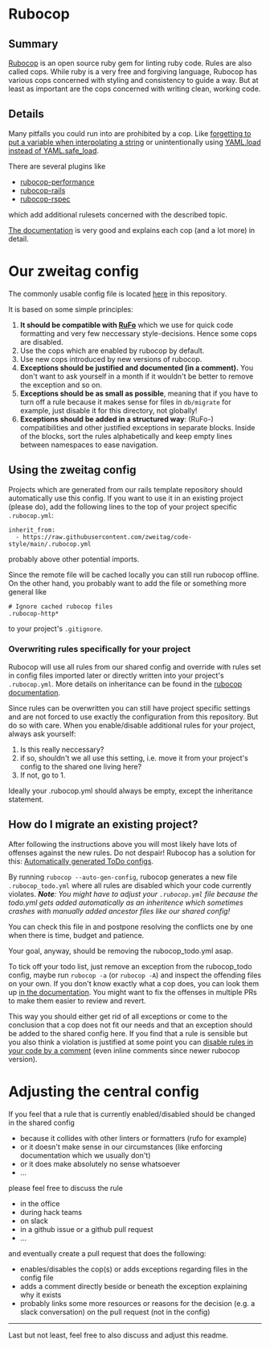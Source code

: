 # Rubocop

## Summary

[Rubocop](https://github.com/rubocop-hq/rubocop) is an open source ruby gem for linting ruby code. Rules are also called cops. While ruby is a very free and forgiving language, Rubocop has various cops concerned with styling and consistency to guide a way. But at least as important are the cops concerned with writing clean, working code.

## Details
Many pitfalls you could run into are prohibited by a cop. Like [forgetting to put a variable when interpolating a string](https://docs.rubocop.org/rubocop/cops_lint.html#lintemptyinterpolation) or unintentionally using [YAML.load instead of YAML.safe_load](https://docs.rubocop.org/rubocop/cops_security.html#securityyamlload).

There are several plugins like
* [rubocop-performance](https://github.com/rubocop-hq/rubocop-performance)
* [rubocop-rails](https://github.com/rubocop-hq/rubocop-rails)
* [rubocop-rspec](https://github.com/rubocop-hq/rubocop-rspec)

which add additional rulesets concerned with the described topic.

[The documentation](https://docs.rubocop.org/rubocop/index.html) is very good and explains each cop (and a lot more) in detail.

# Our zweitag config

The commonly usable config file is located [here](rubocop/.rubocop.yml) in this repository.

It is based on some simple principles:
1. **It should be compatible with [RuFo](https://github.com/ruby-formatter/rufo)** which we use for quick code formatting and very few neccessary style-decisions. Hence some cops are disabled.
1. Use the cops which are enabled by rubocop by default.
1. Use new cops introduced by new versions of rubocop.
1. **Exceptions should be justified and documented (in a comment).** You don't want to ask yourself in a month if it wouldn't be better to remove the exception and so on.
1. **Exceptions should be as small as possible**, meaning that if you have to turn off a rule because it makes sense for files in `db/migrate` for example, just disable it for this directory, not globally!
1. **Exceptions should be added in a structured way**:
(RuFo-) compatibilities and other justified exceptions in separate blocks. Inside of the blocks, sort the rules alphabetically and keep empty lines between namespaces to ease navigation.

## Using the zweitag config

Projects which are generated from our rails template repository should automatically use this config. If you want to use it in an existing project (please do), add the following lines to the top of your project specific `.rubocop.yml`:
```
inherit_from:
  - https://raw.githubusercontent.com/zweitag/code-style/main/.rubocop.yml
```
probably above other potential imports.

Since the remote file will be cached locally you can still run rubocop offline. On the other hand, you probably want to add the file or something more general like
```
# Ignore cached rubocop files
.rubocop-http*
```
to your project's `.gitignore`.

### Overwriting rules specifically for your project

Rubocop will use all rules from our shared config and override with rules set in config files imported later or directly written into your project's `.rubocop.yml`. More details on inheritance can be found in the
[rubocop documentation](https://docs.rubocop.org/rubocop/configuration.html#inheritance).

Since rules can be overwritten you can still have project specific settings and are not forced to use exactly the configuration from this repository. But do so with care. When you enable/disable additional rules for your project, always ask yourself:
1. Is this really neccessary?
2. if so, shouldn't we all use this setting, i.e. move it from your project's config to the shared one living here?
3. If not, go to 1.

Ideally your .rubocop.yml should always be empty, except the inheritance statement.

## How do I migrate an existing project?

After following the instructions above you will most likely have lots of offenses against the new rules. Do not despair! Rubocop has a solution for this:
[Automatically generated ToDo configs](https://docs.rubocop.org/rubocop/configuration.html#automatically-generated-configuration).

By running `rubocop --auto-gen-config`, rubocop generates a new file `.rubocop_todo.yml` where all rules are disabled which your code currently violates. ***Note**: You might have to adjust your `.rubocop.yml` file because the todo.yml gets added automatically as an inheritence which sometimes crashes with manually added ancestor files like our shared config!*

You can check this file in and postpone resolving the conflicts one by one when there is time, budget and patience.

Your goal, anyway, should be removing the rubocop_todo.yml asap.

To tick off your todo list, just remove an exception from the rubocop_todo config, maybe run `rubocop -a` (or `rubocop -A`) and inspect the offending files on your own. If you don't know exactly what a cop does, you can look them up [in the documentation](https://docs.rubocop.org/rubocop/cops.html).
You might want to fix the offenses in multiple PRs to make them easier to review and revert.

This way you should either get rid of all exceptions or come to the conclusion that a cop does not fit our needs and that an exception should be added to the shared config here.
If you find that a rule is sensible but you also think a violation is justified at some point you can [disable rules in your code by a comment](https://docs.rubocop.org/rubocop/configuration.html#disabling-cops-within-source-code) (even inline comments since newer rubocop version).

# Adjusting the central config

If you feel that a rule that is currently enabled/disabled should be changed in the shared config
* because it collides with other linters or formatters (rufo for example)
* or it doesn't make sense in our circumstances (like enforcing documentation which we usually don't)
* or it does make absolutely no sense whatsoever
* ...

please feel free to discuss the rule
* in the office
* during hack teams
* on slack
* in a github issue or a github pull request
* ...

and eventually create a pull request that does the following:
* enables/disables the cop(s) or adds exceptions regarding files in the config file
* adds a comment directly beside or beneath the exception explaining why it exists
* probably links some more resources or reasons for the decision (e.g. a slack conversation) on the pull request (not in the config)

---

Last but not least, feel free to also discuss and adjust this readme.
